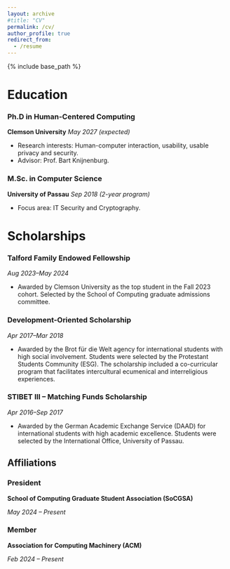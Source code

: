 ```yaml
---
layout: archive
#title: "CV"
permalink: /cv/
author_profile: true
redirect_from:
  - /resume
---
```


{% include base_path %}

Education
======
### Ph.D in Human-Centered Computing 

**Clemson University** 
*May 2027 (expected)*
- Research interests: Human-computer interaction, usability, usable privacy and security.
- Advisor: Prof. Bart Knijnenburg.

### M.Sc. in Computer Science
**University of Passau**
*Sep 2018 (2-year program)*
- Focus area: IT Security and Cryptography.


  
  
Scholarships
======

### Talford Family Endowed Fellowship

*Aug 2023–May 2024*

- Awarded by Clemson University as the top student in the Fall 2023 cohort. Selected by the School of Computing graduate admissions committee.



### Development-Oriented Scholarship

*Apr 2017–Mar 2018*

- Awarded by the Brot für die Welt agency for international students with high social involvement. Students were selected by the Protestant Students Community (ESG). The scholarship included a co-curricular program that facilitates intercultural ecumenical and interreligious experiences.



### STIBET III – Matching Funds Scholarship

*Apr 2016–Sep 2017*

- Awarded by the German Academic Exchange Service (DAAD) for international students with high academic excellence. Students were selected by the International Office, University of Passau.




## Affiliations



### President

**School of Computing Graduate Student Association (SoCGSA)**  

*May 2024 – Present*



### Member

**Association for Computing Machinery (ACM)**  

*Feb 2024 – Present*

